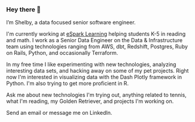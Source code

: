 ### Hey there 👋

I’m Shelby, a data focused senior software engineer. 

I'm currently working at [eSpark Learning](https://www.esparklearning.com/) helping students K-5 in reading and math. I work as a Senior Data Engineer on the Data & Infrastructure team using technologies ranging from AWS, dbt, Redshift, Postgres, Ruby on Rails, Python, and occasionally Terraform.

In my free time I like experimenting with new technologies, analyzing interesting data sets, and hacking away on some of my pet projects. Right now I'm interested in visualizing data with the Dash Plotly framework in Python. I'm also trying to get more proficient in R.

Ask me about new technologies I'm trying out, anything related to tennis, what I'm reading, my Golden Retriever, and projects I'm working on.

Send an email or message me on LinkedIn.
